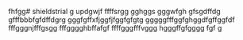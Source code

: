 fhfgg# shieldstrial
g
updgwjf
ffffsrgg
gghggs
gggwfgh
gfsgdffdg
gfffbbbfgfdffdgrg
gggfgffхfjggfjfggfgfgtg
gggggfffggfghggdfgffggfdf
fffgggnjfffgsgg
fffgggghbffafgf
ffffgggfffvggg
hgggffgfgggg
fgf
g
